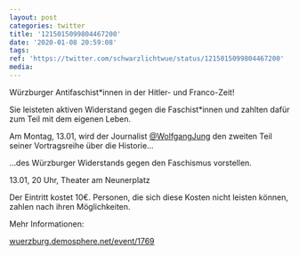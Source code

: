 ```yaml
---
layout: post
categories: twitter
title: '1215015099804467200'
date: '2020-01-08 20:59:08'
tags: 
ref: 'https://twitter.com/schwarzlichtwue/status/1215015099804467200'
media:
---
```

Würzburger Antifaschist\*innen in der Hitler- und Franco-Zeit!

Sie leisteten aktiven Widerstand gegen die Faschist\*innen und zahlten dafür zum Teil mit dem eigenen Leben.



Am Montag, 13.01, wird der Journalist [@WolfgangJung](https://twitter.com/WolfgangJung) den zweiten Teil seiner Vortragsreihe über die Historie… 


…des Würzburger Widerstands gegen den Faschismus vorstellen.



13.01, 20 Uhr, Theater am Neunerplatz



Der Eintritt kostet 10€. Personen, die sich diese Kosten nicht leisten können, zahlen nach ihren Möglichkeiten.



Mehr Informationen:

[wuerzburg.demosphere.net/event/1769](https://wuerzburg.demosphere.net/event/1769) 

